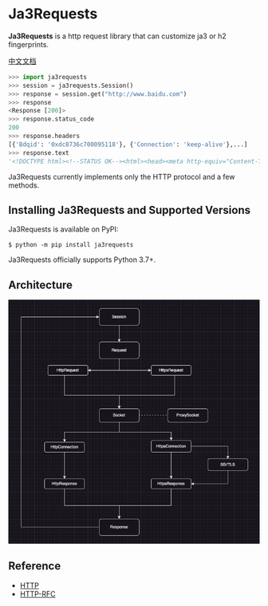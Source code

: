 

# Ja3Requests
**Ja3Requests** is a http request library that can customize ja3 or h2 fingerprints.

[中文文档](README-zh.md)

```python
>>> import ja3requests
>>> session = ja3requests.Session()
>>> response = session.get("http://www.baidu.com")
>>> response
<Response [200]>
>>> response.status_code
200
>>> response.headers
[{'Bdqid': '0xdc8736c700095118'}, {'Connection': 'keep-alive'},...]
>>> response.text
'<!DOCTYPE html><!--STATUS OK--><html><head><meta http-equiv="Content-Type" content="text/html;char...'
```

Ja3Requests currently implements only the HTTP protocol and a few methods.

## Installing Ja3Requests and Supported Versions

Ja3Requests is available on PyPI:

```console
$ python -m pip install ja3requests
```

Ja3Requests officially supports Python 3.7+.

## Architecture
![Architecture](images/architecture.png)

## Reference
- [HTTP](https://developer.mozilla.org/en-US/docs/Web/HTTP)
- [HTTP-RFC](https://www.rfc-editor.org/rfc/rfc2068.html)